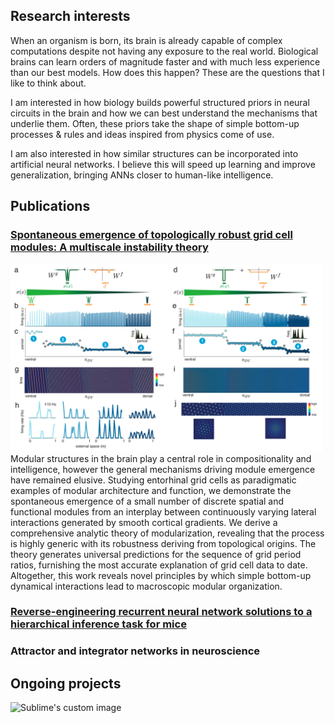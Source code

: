 ## Research interests
When an organism is born, its brain is already capable of complex computations despite not having any exposure to the real world. Biological brains can learn orders of magnitude faster and with much less experience than our best models. How does this happen? These are the questions that I like to think about.

I am interested in how biology builds powerful structured priors in neural circuits in the brain and how we can best understand the mechanisms that underlie them. Often, these priors take the shape of simple bottom-up processes & rules and ideas inspired from physics come of use.

I am also interested in how similar structures can be incorporated into artificial neural networks. I believe this will speed up learning and improve generalization, bringing ANNs closer to human-like intelligence.


## Publications

### <a href = 'https://www.biorxiv.org/content/10.1101/2021.10.28.466284v1'> Spontaneous emergence of topologically robust grid cell modules: A multiscale instability theory </a>
<img src="https://github.com/mikailkhona/mikailkhona.github.io/blob/main/content/gridcellmodules.png?raw=true" width="500" height="300" alt="Sublime's custom image"> 
Modular structures in the brain play a central role in compositionality and intelligence, however the general mechanisms driving module emergence have remained elusive. Studying entorhinal grid cells as paradigmatic examples of modular architecture and function, we demonstrate the spontaneous emergence of a small number of discrete spatial and functional modules from an interplay between continuously varying lateral interactions generated by smooth cortical gradients. We derive a comprehensive analytic theory of modularization, revealing that the process is highly generic with its robustness deriving from topological origins. The theory generates universal predictions for the sequence of grid period ratios, furnishing the most accurate explanation of grid cell data to date. Altogether, this work reveals novel principles by which simple bottom-up dynamical interactions lead to macroscopic modular organization.

### <a href = 'https://papers.nips.cc/paper/2020/file/30f0641c041f03d94e95a76b9d8bd58f-Paper.pdf'> Reverse-engineering recurrent neural network solutions to a hierarchical inference task for mice </a>

### <a> Attractor and integrator networks in neuroscience </a> 

## Ongoing projects
<img src="https://github.com/mikailkhona/mikailkhona.github.io/blob/main/content/visualcortexgrowth/visual_cortex_Exp.pdf?raw=true" width="500" height="300" alt="Sublime's custom image"> 
